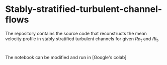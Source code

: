 # Stably-stratified-turbulent-channel-flows


The repository contains the source code that reconstructs the mean velocity profile in stably stratified turbulent channels for given $Re_{\tau}$ and $Ri_{\tau}$.
#
#
#
The notebook can be modified and run in [Google's colab]
